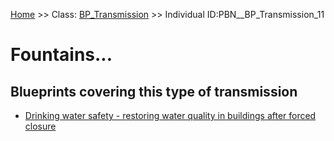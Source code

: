 [Home](https://github.com/mm80843/T3.5/blob/pages/index.md) >> Class: [BP_Transmission](https://github.com/mm80843/T3.5/tree/main/docs/BP_Transmission/index.md) >> Individual ID:PBN__BP_Transmission_11 

# __Fountains...__

## Blueprints covering this type of transmission

* [Drinking water safety - restoring water quality in buildings after forced closure](https://github.com/mm80843/T3.5/blob/pages/Blueprint/PBN__Blueprint_22.md)

